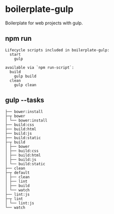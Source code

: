 # boilerplate-gulp

Boilerplate for web projects with gulp.

## npm run

```
Lifecycle scripts included in boilerplate-gulp:
  start
    gulp

available via `npm run-script`:
  build
    gulp build
  clean
    gulp clean
```

## gulp --tasks

```
├── bower:install
├─┬ bower
│ └── bower:install
├── build:css
├── build:html
├── build:js
├── build:static
├─┬ build
│ ├── bower
│ ├── build:css
│ ├── build:html
│ ├── build:js
│ └── build:static
├── clean
├─┬ default
│ ├── clean
│ ├── lint
│ ├── build
│ └── watch
├── lint:js
├─┬ lint
│ └── lint:js
└── watch
```
